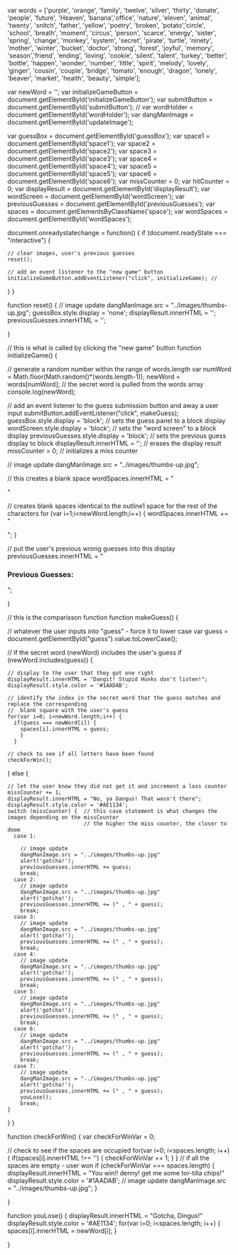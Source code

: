 var words = ['purple', 'orange', 'family', 'twelve', 'silver', 'thirty', 'donate', 'people', 'future', 'Heaven', 'banana','office', 'nature', 'eleven', 'animal', 'twenty', 'snitch', 'father', 'yellow', 'poetry', 'broken', 'potato','circle', 'school', 'breath', 'moment', 'circus', 'person', 'scarce', 'energy', 'sister', 'spring', 'change', 'monkey', 'system', 'secret', 'pirate', 'turtle', 'ninety', 'mother', 'winter', 'bucket', 'doctor', 'strong', 'forest', 'joyful', 'memory', 'season','friend', 'ending', 'loving', 'cookie', 'silent', 'talent', 'turkey', 'better', 'bottle', 'happen', 'wonder', 'number', 'little', 'spirit', 'melody', 'lovely', 'ginger', 'cousin', 'couple', 'bridge', 'tomato', 'enough', 'dragon', 'lonely', 'beaver', 'market', 'health', 'beauty', 'simple'];


var newWord = '';
var initializeGameButton = document.getElementById('initializeGameButton');
var submitButton = document.getElementById('submitButton');
// var wordHolder = document.getElementById('wordHolder');
var dangManImage = document.getElementById('updateImage');

var guessBox = document.getElementById('guessBox');
var space1 = document.getElementById('space1');
var space2 = document.getElementById('space2');
var space3 = document.getElementById('space3');
var space4 = document.getElementById('space4');
var space5 = document.getElementById('space5');
var space6 = document.getElementById('space6');
var missCounter = 0;
var hitCounter = 0;
var displayResult = document.getElementById('displayResult');
var wordScreen = document.getElementById('wordScreen');
var previousGuesses = document.getElementById('previousGuesses');
var spaces = document.getElementsByClassName('space');
var wordSpaces = document.getElementById('wordSpaces');




document.onreadystatechange = function() { 
  if (document.readyState === "interactive") { 

    // clear images, user's previous guesses
    reset();

    // add an event listener to the "new game" button
    initializeGameButton.addEventListener("click", initializeGame); //
  }
}

function reset() {
  // image update
  dangManImage.src = "../images/thumbs-up.jpg";
  guessBox.style.display = 'none';
  displayResult.innerHTML = '';
  previousGuesses.innerHTML = '';

}

// this is what is called by clicking the "new game" button
function initializeGame() {
  
  // generate a random number within the range of words.length 
  var numWord = Math.floor(Math.random()*(words.length-1));
  newWord = words[numWord]; // the secret word is pulled from the words array
  console.log(newWord);

  // add an event listener to the guess submission button and away a user input
  submitButton.addEventListener("click", makeGuess);
  guessBox.style.display = 'block'; // sets the guess panel to a block display
  wordScreen.style.display = 'block'; // sets the "word screen" to a block display
  previousGuesses.style.display = 'block'; // sets the previous guess display to block
  displayResult.innerHTML = ''; // erases the display result
  missCounter = 0; // initializes a miss counter
  

  // image update
  dangManImage.src = "../images/thumbs-up.jpg";

  // this creates a blank space
  wordSpaces.innerHTML = "<div class = 'col-xs-2 space outline1'></div>"

  // creates blank spaces identical to the outline1 space for the rest of the characters
  for (var i=1;i<newWord.length;i++) {
    wordSpaces.innerHTML += "<div class = 'col-xs-2 space outline'></div>";
  }
  
  // put the user's previous wrong guesses into this display
  previousGuesses.innerHTML = "<h3>Previous Guesses:</h3>";

}

// this is the comparisson function
function makeGuess() {

  // whatever the user inputs into "guess" - force it to lower case 
  var guess = document.getElementById("guess").value.toLowerCase();

  // if the secret word (newWord) includes the user's guess
  if (newWord.includes(guess)) {

    // display to the user that they got one right
    displayResult.innerHTML = "Dangit! Stupid Hunks don't listen!";
    displayResult.style.color = '#1AADAB';

    // identify the index in the secret word that the guess matches and replace the corresponding 
    //  blank square with the user's guess
    for(var i=0; i<newWord.length;i++) {
      if(guess === newWord[i]) {
        spaces[i].innerHTML = guess;
        }
      }

    // check to see if all letters have been found
    checkForWin();
  } else {

    // let the user know they did not get it and increment a loss counter
    missCounter += 1; 
    displayResult.innerHTML = "No, ya Dangus! That wasn't there";
    displayResult.style.color = '#AE1134';
    switch (missCounter) {  // this case statement is what changes the images depending on the missCounter 
                            // the higher the miss counter, the closer to doom
      case 1:

        // image update
        dangManImage.src = "../images/thumbs-up.jpg"
        alert('gotcha!');
        previousGuesses.innerHTML += guess;
        break;
      case 2:
        // image update 
        dangManImage.src = "../images/thumbs-up.jpg"
        alert('gotcha!');
        previousGuesses.innerHTML += (" , " + guess);
        break;
      case 3:
        // image update
        dangManImage.src = "../images/thumbs-up.jpg"
        alert('gotcha!');
        previousGuesses.innerHTML += (" , " + guess);
        break;
      case 4:
        // image update
        dangManImage.src = "../images/thumbs-up.jpg"
        alert('gotcha!');
        previousGuesses.innerHTML += (" , " + guess);
        break;
      case 5:
        // image update
        dangManImage.src = "../images/thumbs-up.jpg"
        alert('gotcha!');
        previousGuesses.innerHTML += (" , " + guess);
        break;
      case 6:
        // image update
        dangManImage.src = "../images/thumbs-up.jpg"
        alert('gotcha!');
        previousGuesses.innerHTML += (" , " + guess);
        break;
      case 7:
        // image update
        dangManImage.src = "../images/thumbs-up.jpg"
        alert('gotcha!');
        previousGuesses.innerHTML += (" , " + guess);
        youLose();
        break;
    }
  }
}


function checkForWin() {
  var checkForWinVar = 0;

  // check to see if the spaces are occupied
  for(var i=0; i<spaces.length; i++) {
    if(spaces[i].innerHTML !== '') {
      checkForWinVar += 1;
    }
  } 
  // if all the spaces are empty - user won
  if (checkForWinVar === spaces.length) {
    displayResult.innerHTML = "You win!! denny! get me some tor-tilla chips!"
    displayResult.style.color = '#1AADAB';
    // image update
    dangManImage.src = "../images/thumbs-up.jpg";
  }

}

function youLose() {
  displayResult.innerHTML = "Gotcha, Dingus!"
  displayResult.style.color = '#AE1134';
  for(var i=0; i<spaces.length; i++) {
    spaces[i].innerHTML = newWord[i];
  }

}


